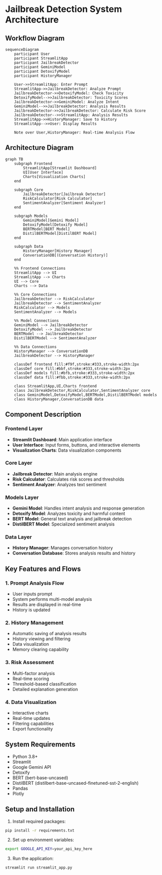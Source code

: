 # Jailbreak Detection System Architecture

## Workflow Diagram

```mermaid
sequenceDiagram
    participant User
    participant StreamlitApp
    participant JailbreakDetector
    participant GeminiModel
    participant DetoxifyModel
    participant HistoryManager

    User->>StreamlitApp: Enter Prompt
    StreamlitApp->>JailbreakDetector: Analyze Prompt
    JailbreakDetector->>DetoxifyModel: Check Toxicity
    DetoxifyModel-->>JailbreakDetector: Toxicity Scores
    JailbreakDetector->>GeminiModel: Analyze Intent
    GeminiModel-->>JailbreakDetector: Analysis Results
    JailbreakDetector->>JailbreakDetector: Calculate Risk Score
    JailbreakDetector-->>StreamlitApp: Analysis Results
    StreamlitApp->>HistoryManager: Save to History
    StreamlitApp-->>User: Display Results

    Note over User,HistoryManager: Real-time Analysis Flow
```

## Architecture Diagram

```mermaid
graph TB
    subgraph Frontend
        StreamlitApp[Streamlit Dashboard]
        UI[User Interface]
        Charts[Visualization Charts]
    end

    subgraph Core
        JailbreakDetector[Jailbreak Detector]
        RiskCalculator[Risk Calculator]
        SentimentAnalyzer[Sentiment Analyzer]
    end

    subgraph Models
        GeminiModel[Gemini Model]
        DetoxifyModel[Detoxify Model]
        BERTModel[BERT Model]
        DistilBERTModel[DistilBERT Model]
    end

    subgraph Data
        HistoryManager[History Manager]
        ConversationDB[(Conversation History)]
    end

    %% Frontend Connections
    StreamlitApp --> UI
    StreamlitApp --> Charts
    UI --> Core
    Charts --> Data

    %% Core Connections
    JailbreakDetector --> RiskCalculator
    JailbreakDetector --> SentimentAnalyzer
    RiskCalculator --> Models
    SentimentAnalyzer --> Models

    %% Model Connections
    GeminiModel --> JailbreakDetector
    DetoxifyModel --> JailbreakDetector
    BERTModel --> JailbreakDetector
    DistilBERTModel --> SentimentAnalyzer

    %% Data Connections
    HistoryManager --> ConversationDB
    JailbreakDetector --> HistoryManager

    classDef frontend fill:#f9f,stroke:#333,stroke-width:2px
    classDef core fill:#bbf,stroke:#333,stroke-width:2px
    classDef models fill:#bfb,stroke:#333,stroke-width:2px
    classDef data fill:#fbb,stroke:#333,stroke-width:2px

    class StreamlitApp,UI,Charts frontend
    class JailbreakDetector,RiskCalculator,SentimentAnalyzer core
    class GeminiModel,DetoxifyModel,BERTModel,DistilBERTModel models
    class HistoryManager,ConversationDB data
```

## Component Description

### Frontend Layer
- **Streamlit Dashboard**: Main application interface
- **User Interface**: Input forms, buttons, and interactive elements
- **Visualization Charts**: Data visualization components

### Core Layer
- **Jailbreak Detector**: Main analysis engine
- **Risk Calculator**: Calculates risk scores and thresholds
- **Sentiment Analyzer**: Analyzes text sentiment

### Models Layer
- **Gemini Model**: Handles intent analysis and response generation
- **Detoxify Model**: Analyzes toxicity and harmful content
- **BERT Model**: General text analysis and jailbreak detection
- **DistilBERT Model**: Specialized sentiment analysis

### Data Layer
- **History Manager**: Manages conversation history
- **Conversation Database**: Stores analysis results and history

## Key Features and Flows

### 1. Prompt Analysis Flow
- User inputs prompt
- System performs multi-model analysis
- Results are displayed in real-time
- History is updated

### 2. History Management
- Automatic saving of analysis results
- History viewing and filtering
- Data visualization
- Memory clearing capability

### 3. Risk Assessment
- Multi-factor analysis
- Real-time scoring
- Threshold-based classification
- Detailed explanation generation

### 4. Data Visualization
- Interactive charts
- Real-time updates
- Filtering capabilities
- Export functionality

## System Requirements

- Python 3.8+
- Streamlit
- Google Gemini API
- Detoxify
- BERT (bert-base-uncased)
- DistilBERT (distilbert-base-uncased-finetuned-sst-2-english)
- Pandas
- Plotly

## Setup and Installation

1. Install required packages:
```bash
pip install -r requirements.txt
```

2. Set up environment variables:
```bash
export GOOGLE_API_KEY=your_api_key_here
```

3. Run the application:
```bash
streamlit run streamlit_app.py
``` 